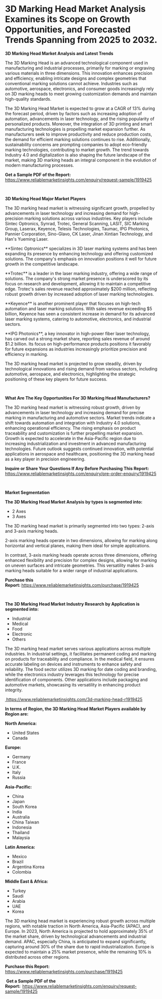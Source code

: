 <p><h1>3D Marking Head Market Analysis Examines its Scope on Growth Opportunities, and Forecasted Trends Spanning from 2025 to 2032.</h1></p><p><strong>3D Marking Head Market Analysis and Latest Trends</strong></p>
<p><p>The 3D Marking Head is an advanced technological component used in manufacturing and industrial processes, primarily for marking or engraving various materials in three dimensions. This innovation enhances precision and efficiency, enabling intricate designs and complex geometries that conventional marking solutions cannot achieve. Industries such as automotive, aerospace, electronics, and consumer goods increasingly rely on 3D marking heads to meet growing customization demands and maintain high-quality standards.</p><p>The 3D Marking Head Market is expected to grow at a CAGR of 13% during the forecast period, driven by factors such as increasing adoption of automation, advancements in laser technology, and the rising popularity of personalized products. Moreover, the integration of 3D printing and smart manufacturing technologies is propelling market expansion further. As manufacturers seek to improve productivity and reduce production costs, the demand for efficient marking solutions continues to rise. Additionally, sustainability concerns are prompting companies to adopt eco-friendly marking technologies, contributing to market growth. The trend towards Industry 4.0 and digitalization is also shaping the future landscape of the market, making 3D marking heads an integral component in the evolution of modern manufacturing processes.</p></p>
<p><strong>Get a Sample PDF of the Report:&nbsp;</strong> <a href="https://www.reliablemarketinsights.com/enquiry/request-sample/1919425?utm_campaign=2981&utm_medium=2&utm_source=Github&utm_content=ia&utm_term=12042025&utm_id=3d-marking-head">https://www.reliablemarketinsights.com/enquiry/request-sample/1919425</a></p>
<p>&nbsp;</p>
<p><strong>3D Marking Head Major Market Players</strong></p>
<p><p>The 3D marking head market is witnessing significant growth, propelled by advancements in laser technology and increasing demand for high-precision marking solutions across various industries. Key players include Sintec Optronics, Synrad, Trotec, General Scanning, LASIT, SIC Marking Group, Laserax, Keyence, Telesis Technologies, Taumac, IPG Photonics, Pannier Corporation, Sino-Glavo, CK Laser, Jinan Xintian Technology, and Han's Yueming Laser.</p><p>**Sintec Optronics** specializes in 3D laser marking systems and has been expanding its presence by enhancing technology and offering customized solutions. The company's emphasis on innovation positions it well for future growth in the competitive landscape.</p><p>**Trotec** is a leader in the laser marking industry, offering a wide range of solutions. The company's strong market presence is underscored by its focus on research and development, allowing it to maintain a competitive edge. Trotec's sales revenue reached approximately $200 million, reflecting robust growth driven by increased adoption of laser marking technologies.</p><p>**Keyence** is another prominent player that focuses on high-tech automation and laser marking solutions. With sales revenue exceeding $5 billion, Keyence has seen a consistent increase in demand for its advanced laser marking systems, catering to automotive, electronics, and industrial sectors.</p><p>**IPG Photonics**, a key innovator in high-power fiber laser technology, has carved out a strong market share, reporting sales revenue of around $1.2 billion. Its focus on high-performance products positions it favorably for future expansions as industries increasingly prioritize precision and efficiency in marking.</p><p>The 3D marking head market is projected to grow steadily, driven by technological innovations and rising demand from various sectors, including automotive, aerospace, and electronics, highlighting the strategic positioning of these key players for future success.</p></p>
<p>&nbsp;</p>
<p><strong>What Are The Key Opportunities For 3D Marking Head Manufacturers?</strong></p>
<p><p>The 3D marking head market is witnessing robust growth, driven by advancements in laser technology and increasing demand for precise marking in manufacturing and automotive sectors. Market trends indicate a shift towards automation and integration with Industry 4.0 solutions, enhancing operational efficiency. The rising emphasis on product traceability and customization is further propelling market expansion. Growth is expected to accelerate in the Asia-Pacific region due to increasing industrialization and investment in advanced manufacturing technologies. Future outlook suggests continued innovation, with potential applications in aerospace and healthcare, positioning the 3D marking head as a key player in precision engineering.</p></p>
<p><strong>Inquire or Share Your Questions If Any Before Purchasing This Report:</strong> <a href="https://www.reliablemarketinsights.com/enquiry/pre-order-enquiry/1919425?utm_campaign=2981&utm_medium=2&utm_source=Github&utm_content=ia&utm_term=12042025&utm_id=3d-marking-head">https://www.reliablemarketinsights.com/enquiry/pre-order-enquiry/1919425</a></p>
<p>&nbsp;</p>
<p><strong>Market Segmentation</strong></p>
<p><strong>The 3D Marking Head Market Analysis by types is segmented into:</strong></p>
<p><ul><li>2 Axes</li><li>3 Axes</li></ul></p>
<p><p>The 3D marking head market is primarily segmented into two types: 2-axis and 3-axis marking heads. </p><p>2-axis marking heads operate in two dimensions, allowing for marking along horizontal and vertical planes, making them ideal for simple applications. </p><p>In contrast, 3-axis marking heads operate across three dimensions, offering enhanced flexibility and precision for complex designs, allowing for marking on uneven surfaces and intricate geometries. This versatility makes 3-axis marking heads suitable for a wider range of industrial applications.</p></p>
<p><strong>Purchase this Report:&nbsp;</strong><a href="https://www.reliablemarketinsights.com/purchase/1919425?utm_campaign=2981&utm_medium=2&utm_source=Github&utm_content=ia&utm_term=12042025&utm_id=3d-marking-head">https://www.reliablemarketinsights.com/purchase/1919425</a></p>
<p>&nbsp;</p>
<p><strong>The 3D Marking Head Market Industry Research by Application is segmented into:</strong></p>
<p><ul><li>Industrial</li><li>Medical</li><li>Food</li><li>Electronic</li><li>Others</li></ul></p>
<p><p>The 3D marking head market serves various applications across multiple industries. In industrial settings, it facilitates permanent coding and marking on products for traceability and compliance. In the medical field, it ensures accurate labeling on devices and instruments to enhance safety and reliability. The food sector utilizes 3D marking for date coding and branding, while the electronics industry leverages this technology for precise identification of components. Other applications include packaging and automotive markets, showcasing its versatility in enhancing product integrity.</p></p>
<p><a href="https://www.reliablemarketinsights.com/3d-marking-head-r1919425?utm_campaign=2981&utm_medium=2&utm_source=Github&utm_content=ia&utm_term=12042025&utm_id=3d-marking-head">&nbsp;https://www.reliablemarketinsights.com/3d-marking-head-r1919425</a></p>
<p><strong>In terms of Region, the 3D Marking Head Market Players available by Region are:</strong></p>
<p>
    <p> <strong> North America: </strong>
        <ul>
            <li>United States</li>
            <li>Canada</li>
        </ul>
        </p> 
    <p> <strong> Europe: </strong>
        <ul>
            <li>Germany</li>
            <li>France</li>
            <li>U.K.</li>
            <li>Italy</li>
            <li>Russia</li>
        </ul>
        </p> 
    <p> <strong> Asia-Pacific: </strong>
        <ul>
            <li>China</li>
            <li>Japan</li>
            <li>South Korea</li>
            <li>India</li>
            <li>Australia</li>
            <li>China Taiwan</li>
            <li>Indonesia</li>
            <li>Thailand</li>
            <li>Malaysia</li>
        </ul>
        </p> 
    <p> <strong> Latin America: </strong>
        <ul>
            <li>Mexico</li>
            <li>Brazil</li>
            <li>Argentina Korea</li>
            <li>Colombia</li>
        </ul>
        </p> 
    <p> <strong> Middle East & Africa: </strong>
        <ul>
            <li>Turkey</li>
            <li>Saudi</li>
            <li>Arabia</li>
            <li>UAE</li>
            <li>Korea</li>
        </ul>
    </p>
    </p>
<p><p>The 3D marking head market is experiencing robust growth across multiple regions, with notable traction in North America, Asia-Pacific (APAC), and Europe. In 2023, North America is projected to hold approximately 35% of the market share, driven by technological advancements and industrial demand. APAC, especially China, is anticipated to expand significantly, capturing around 30% of the share due to rapid industrialization. Europe is expected to maintain a 25% market presence, while the remaining 10% is distributed across other regions.</p></p>
<p><strong>Purchase this Report: </strong><a href="https://www.reliablemarketinsights.com/purchase/1919425?utm_campaign=2981&utm_medium=2&utm_source=Github&utm_content=ia&utm_term=12042025&utm_id=3d-marking-head">https://www.reliablemarketinsights.com/purchase/1919425</a></p>
<p>&nbsp;<strong>Get a Sample PDF of the Report:&nbsp;&nbsp;</strong><a href="https://www.reliablemarketinsights.com/enquiry/request-sample/1919425?utm_campaign=2981&utm_medium=2&utm_source=Github&utm_content=ia&utm_term=12042025&utm_id=3d-marking-head">https://www.reliablemarketinsights.com/enquiry/request-sample/1919425</a></p>
<p><strong></strong></p>
<p><p></p><p></p><p></p></p>